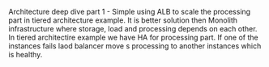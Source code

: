 Architecture deep dive part 1 - Simple using ALB to scale the processing part in tiered architecture example. It is better solution then Monolith infrastructure where storage, load and processing depends on each other. In tiered architectire example we have HA for processing part. If one of the instances fails laod balancer move s processing to another instances which is healthy.


